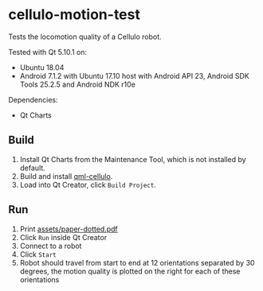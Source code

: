 cellulo-motion-test
===================

Tests the locomotion quality of a Cellulo robot.

Tested with Qt 5.10.1 on:

- Ubuntu 18.04
- Android 7.1.2 with Ubuntu 17.10 host with Android API 23, Android SDK Tools 25.2.5 and Android NDK r10e

Dependencies:

- Qt Charts

Build
-----

1. Install Qt Charts from the Maintenance Tool, which is not installed by default.
1. Build and install [qml-cellulo](../../).
1. Load into Qt Creator, click `Build Project`.

Run
---

1. Print [assets/paper-dotted.pdf](assets/paper-dotted.pdf)
1. Click `Run` inside Qt Creator
1. Connect to a robot
1. Click `Start`
1. Robot should travel from start to end at 12 orientations separated by 30 degrees, the motion quality is plotted on the right for each of these orientations
